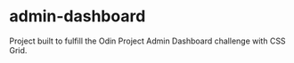 # admin-dashboard

Project built to fulfill the Odin Project Admin Dashboard challenge with CSS Grid.